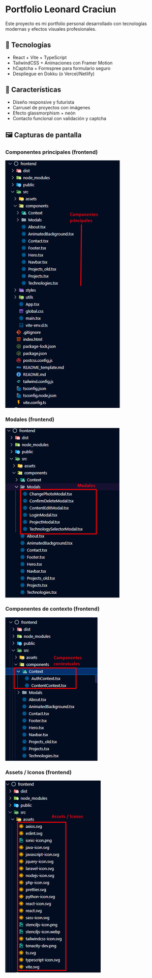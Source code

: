 # Portfolio Leonard Craciun

Este proyecto es mi portfolio personal desarrollado con tecnologías modernas y efectos visuales profesionales.

## 🔧 Tecnologías
- React + Vite + TypeScript
- TailwindCSS + Animaciones con Framer Motion
- hCaptcha + Formspree para formulario seguro
- Despliegue en Dokku (o Vercel/Netlify)

## 🧩 Características
- Diseño responsive y futurista
- Carrusel de proyectos con imágenes
- Efecto glassmorphism + neón
- Contacto funcional con validación y captcha

## 🖼️ Capturas de pantalla

### Componentes principales (frontend)
![Componentes principales](screenshots/componentes_1.png)

### Modales (frontend)
![Modales](screenshots/componentes_2.png)

### Componentes de contexto (frontend)
![Componentes - Context](screenshots/Context_1.png)

### Assets / Iconos (frontend)
![Assets](screenshots/Assets_1.png)